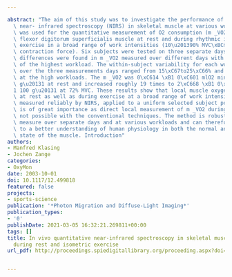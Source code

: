 ---
abstract: "The aim of this study was to investigate the performance of in vivo quantitative\
  \ near- infrared spectroscopy (NIRS) in skeletal muscle at various workloads. NIRS\
  \ was used for the quantitative measurement of O2 consumption (m _VO2) in the human\
  \ flexor digitorum superficialis muscle at rest and during rhythmic isometric handgrip\
  \ exercise in a broad range of work intensities (10\u201390% MVC\xBCmaximum voluntary\
  \ contraction force). Six subjects were tested on three separate days. No significant\
  \ differences were found in m _VO2 measured over different days with the exception\
  \ of the highest workload. The within-subject variability for each workload measured\
  \ over the three measurements days ranged from 15\xC67to25\xC66% and did not increase\
  \ at the high workloads. The m _VO2 was 0\xC614 \xB1 0\xC601 mlO2 min\u20131 100\
  \ g\u20131 at rest and increased roughly 19 times to 2\xC668 \xB1 0\xC658 mlO2 min\u2013\
  1 100 g\u20131 at 72% MVC. These results show that local muscle oxygen consumption\
  \ at rest as well as during exercise at a broad range of work intensities can be\
  \ measured reliably by NIRS, applied to a uniform selected subject population. This\
  \ is of great importance as direct local measurement of m _VO2 during exercise is\
  \ not possible with the conventional techniques. The method is robust enough to\
  \ measure over separate days and at various workloads and can therefore contribute\
  \ to a better understanding of human physiology in both the normal and pathological\
  \ state of the muscle. Introduction"
authors:
- Manfred Klasing
- Jochen Zange
categories:
- OxyMon
date: 2003-10-01
doi: 10.1117/12.499818
featured: false
projects:
- sports-science
publication: '*Photon Migration and Diffuse-Light Imaging*'
publication_types:
- '0'
publishDate: 2021-03-05 16:32:21.269811+00:00
tags: []
title: In vivo quantitative near-infrared spectroscopy in skeletal muscle and bone
  during rest and isometric exercise
url_pdf: http://proceedings.spiedigitallibrary.org/proceeding.aspx?doi=10.1117/12.499818

---
